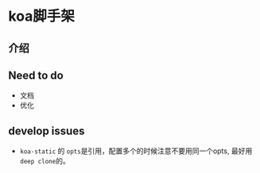 # koa脚手架

## 介绍

## Need to do

- 文档
- 优化

## develop issues

- `koa-static` 的 `opts`是引用，配置多个的时候注意不要用同一个opts, 最好用 `deep clone`的。
